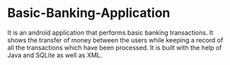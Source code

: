 # Basic-Banking-Application
It is an android application that performs basic banking transactions. It shows the transfer of money between the users while keeping a record of all the transactions which have been processed. 
It is built with the help of Java and SQLite as well as XML.




